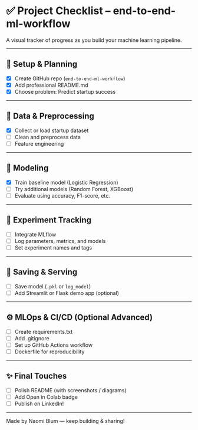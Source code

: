 
# ✅ Project Checklist – end-to-end-ml-workflow

A visual tracker of progress as you build your machine learning pipeline.

---

## 📌 Setup & Planning
- [x] Create GitHub repo (`end-to-end-ml-workflow`)
- [x] Add professional README.md
- [x] Choose problem: Predict startup success

---

## 📂 Data & Preprocessing
- [x] Collect or load startup dataset
- [ ] Clean and preprocess data
- [ ] Feature engineering

---

## 🧠 Modeling
- [x] Train baseline model (Logistic Regression)
- [ ] Try additional models (Random Forest, XGBoost)
- [ ] Evaluate using accuracy, F1-score, etc.

---

## 🔁 Experiment Tracking
- [ ] Integrate MLflow
- [ ] Log parameters, metrics, and models
- [ ] Set experiment names and tags

---

## 💾 Saving & Serving
- [ ] Save model (`.pkl` or `log_model`)
- [ ] Add Streamlit or Flask demo app (optional)

---

## ⚙️ MLOps & CI/CD (Optional Advanced)
- [ ] Create requirements.txt
- [ ] Add .gitignore
- [ ] Set up GitHub Actions workflow
- [ ] Dockerfile for reproducibility

---

## ✨ Final Touches
- [ ] Polish README (with screenshots / diagrams)
- [ ] Add Open in Colab badge
- [ ] Publish on LinkedIn!

---

Made by Naomi Blum — keep building & sharing!
